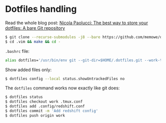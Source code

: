 # Dotfiles handling

Read the whole blog post: [Nicola Paolucci: The best way to store your dotfiles: A bare Git repository][blog]

```bash
$ git clone --recurse-submodules -j8 --bare https://github.com/memowe/dotfiles.git $HOME/.dotfiles.git
$ cd .vim && make && cd -
```

`.bashrc` file:

```bash
alias dotfiles='/usr/bin/env git --git-dir=$HOME/.dotfiles.git --work-tree=$HOME'
```

Show added files only:

```bash
$ dotfiles config --local status.showUntrackedFiles no
```

The `dotfiles` command works now exactly like git does:

```bash
$ dotfiles status
$ dotfiles checkout work .tmux.conf
$ dotfiles add .config/redshift.conf
$ dotfiles commit -m 'Add redshift config'
$ dotfiles push origin work
```

[blog]: https://developer.atlassian.com/blog/2016/02/best-way-to-store-dotfiles-git-bare-repo/
